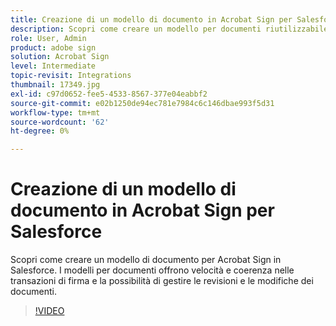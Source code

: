 ```yaml
---
title: Creazione di un modello di documento in Acrobat Sign per Salesforce
description: Scopri come creare un modello per documenti riutilizzabile per garantire velocità e coerenza
role: User, Admin
product: adobe sign
solution: Acrobat Sign
level: Intermediate
topic-revisit: Integrations
thumbnail: 17349.jpg
exl-id: c97d0652-fee5-4533-8567-377e04eabbf2
source-git-commit: e02b1250de94ec781e7984c6c146dbae993f5d31
workflow-type: tm+mt
source-wordcount: '62'
ht-degree: 0%

---
```


# Creazione di un modello di documento in Acrobat Sign per Salesforce

Scopri come creare un modello di documento per Acrobat Sign in Salesforce. I modelli per documenti offrono velocità e coerenza nelle transazioni di firma e la possibilità di gestire le revisioni e le modifiche dei documenti.

>[!VIDEO](https://video.tv.adobe.com/v/17349?hidetitle=true)
